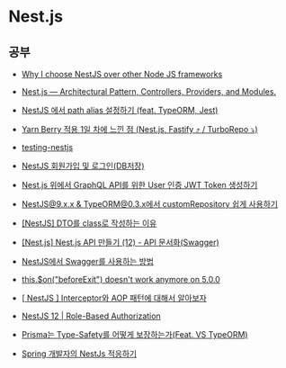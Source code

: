 # Nest.js

## 공부

- [Why I choose NestJS over other Node JS frameworks](https://medium.com/monstar-lab-bangladesh-engineering/why-i-choose-nestjs-over-other-node-js-frameworks-6cdbd083ae67)

- [Nest.js — Architectural Pattern, Controllers, Providers, and Modules.](https://medium.com/geekculture/nest-js-architectural-pattern-controllers-providers-and-modules-406d9b192a3a)

- [NestJS 에서 path alias 설정하기 (feat. TypeORM, Jest)](https://velog.io/@modolee/nestjs-path-alias-feat-typeorm-jest)

- [Yarn Berry 적용 1일 차에 느낀 점 (Nest.js, Fastify ⤴️ / TurboRepo ⤵️)](https://velog.io/@johnwi/wil-01-Yarn-Berry)

- [testing-nestjs](https://github.com/jmcdo29/testing-nestjs)

- [NestJS 회원가입 및 로그인(DB저장)](https://velog.io/@ehgks0000/NestJS-DB저장하기TypeORM#localstrategyts-생성)

- [Nest.js 위에서 GraphQL API를 위한 User 인증 JWT Token 생성하기](https://velog.io/@song22861/Nest.js-%EC%9C%84%EC%97%90%EC%84%9C-GraphQL-API%EB%A5%BC-%EC%9C%84%ED%95%9C-User-%EC%9D%B8%EC%A6%9D-JWT-Token-%EC%83%9D%EC%84%B1%ED%95%98%EA%B8%B0)

- [NestJS@9.x.x & TypeORM@0.3.x에서 customRepository 쉽게 사용하기](https://velog.io/@wonjun1995/NestJS9.x.x-TypeORM0.3.x에서-customRepository-쉽게-사용하기)

- [[NestJS] DTO를 class로 작성하는 이유](https://velog.io/@choiramsey8/NestJS-DTO를-class로-작성하는-이유)

- [[Nest.js] Nest.js API 만들기 (12) - API 문서화(Swagger)](https://any-ting.tistory.com/122)

- [NestJS에서 Swagger를 사용하는 방법](https://jhyeok.com/nestjs-swagger/)

- [this.$on("beforeExit") doesn't work anymore on 5.0.0](https://github.com/prisma/prisma/issues/20171)

- [[ NestJS ] Interceptor와 AOP 패턴에 대해서 알아보자](https://tasddc.tistory.com/129)

- [NestJS 12 | Role-Based Authorization](https://velog.io/@hkja0111/NestJS-12-Role-Based-Authorization)

- [Prisma는 Type-Safety를 어떻게 보장하는가(Feat. VS TypeORM)](https://marades.tistory.com/26)

- [Spring 개발자의 NestJs 적응하기](https://medium.com/zigbang/spring-%EA%B0%9C%EB%B0%9C%EC%9E%90%EC%9D%98-nestjs-%EC%A0%81%EC%9D%91%ED%95%98%EA%B8%B0-a816fa0f38a9)
